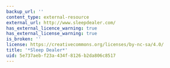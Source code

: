 ```yaml
---
backup_url: ''
content_type: external-resource
external_url: http://www.sleepdealer.com/
has_external_licence_warning: true
has_external_license_warning: true
is_broken: ''
license: https://creativecommons.org/licenses/by-nc-sa/4.0/
title: '*Sleep Dealer*'
uid: 5e737aeb-f23a-434f-8126-b2da806c8517
---
```

